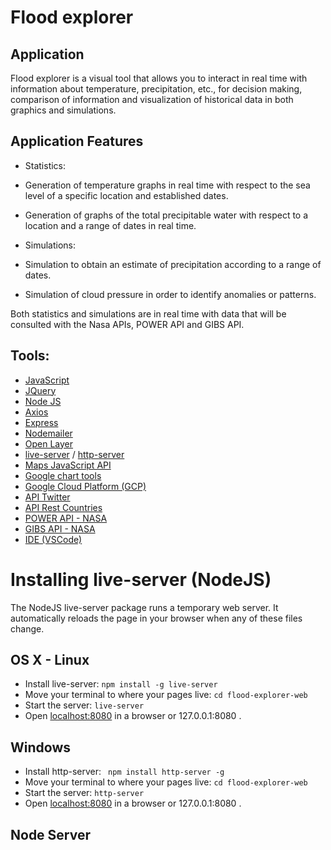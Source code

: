 # Flood explorer
## Application
Flood explorer is a visual tool that allows you to interact in real time with information about temperature, precipitation, etc., for decision making, comparison of information and visualization of historical data in both graphics and simulations.


## Application Features
+ Statistics:
+ Generation of temperature graphs in real time with respect to the sea level of a specific location and established dates.
+ Generation of graphs of the total precipitable water with respect to a location and a range of dates in real time.

+ Simulations:
+ Simulation to obtain an estimate of precipitation according to a range of dates.
+ Simulation of cloud pressure in order to identify anomalies or patterns.

Both statistics and simulations are in real time with data that will be consulted with the Nasa APIs, POWER API and GIBS API.
## Tools:
+ [JavaScript](https://developer.mozilla.org/es/docs/Learn/JavaScript/First_steps/Qu%C3%A9_es_JavaScript)
+ [JQuery](https://jquery.com/)
+ [Node JS](https://nodejs.org/es/docs/)
+ [Axios](https://github.com/axios/axios#axios)
+ [Express](https://expressjs.com/es/)
+ [Nodemailer](https://nodemailer.com/about/)
+ [Open Layer](http://openlayers.org)
+ [live-server](https://www.npmjs.com/package/live-server) / [http-server](https://www.npmjs.com/package/http-server)
+ [Maps JavaScript API](https://developers.google.com/maps/documentation/javascript/tutorial)
+ [Google chart tools](https://developers.google.com/chart)
+ [Google Cloud Platform (GCP)](https://cloud.google.com/)
+ [API Twitter](https://developer.twitter.com/en/docs/basics/getting-started)
+ [API Rest Countries](https://github.com/apilayer/restcountries#rest-countries)
+ [POWER API - NASA](https://power.larc.nasa.gov/docs/v1/)
+ [GIBS API - NASA](https://wiki.earthdata.nasa.gov/display/GIBS)
+ [IDE (VSCode)](https://code.visualstudio.com/docs)


# Installing live-server (NodeJS)

The NodeJS live-server package runs a temporary web server. It automatically reloads the page in your browser when any of these files change.

## OS X - Linux
+ Install live-server: `npm install -g live-server`
+ Move your terminal to where your pages live: `cd flood-explorer-web`
+ Start the server: `live-server `
+ Open [localhost:8080](localhost:8080) in a browser or 127.0.0.1:8080 .

## Windows
+ Install http-server: ` npm install http-server -g`
+ Move your terminal to where your pages live: `cd flood-explorer-web`
+ Start the server: `http-server `
+ Open [localhost:8080](localhost:8080) in a browser or 127.0.0.1:8080 .


## Node Server
